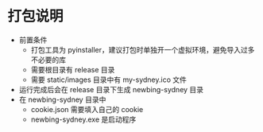 # 打包说明

- 前置条件
  - 打包工具为 pyinstaller，建议打包时单独开一个虚拟环境，避免导入过多不必要的库
  - 需要根目录有 release 目录
  - 需要 static/images 目录中有 my-sydney.ico 文件
- 运行完成后会在 release 目录下生成 newbing-sydney 目录
- 在 newbing-sydney 目录中
  - cookie.json 需要填入自己的 cookie
  - newbing-sydney.exe 是启动程序
